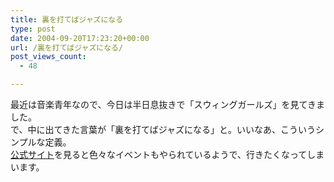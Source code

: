 ```yaml
---
title: 裏を打てばジャズになる
type: post
date: 2004-09-20T17:23:20+00:00
url: /裏を打てばジャズになる/
post_views_count:
  - 48

---
```

最近は音楽青年なので、今日は半日息抜きで「スウィングガールズ」を見てきました。  
で、中に出てきた言葉が「裏を打てばジャズになる」と。いいなあ、こういうシンプルな定義。  
<a href="http://www.swinggirls.jp/index.html" target="_blank">公式サイト</a>を見ると色々なイベントもやられているようで、行きたくなってしまいます。